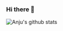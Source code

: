 ### Hi there 👋

<!--
**noman2002/noman2002** is a ✨ _special_ ✨ repository because its `README.md` (this file) appears on your GitHub profile.

Here are some ideas to get you started:

- 🔭 I’m currently working on ...
- 🌱 I’m currently learning ...
- 👯 I’m looking to collaborate on ...
- 🤔 I’m looking for help with ...
- 💬 Ask me about ...
- 📫 How to reach me: ...
- 😄 Pronouns: ...
- ⚡ Fun fact: ...
-->
 <img align="center" src="https://github-readme-stats.vercel.app/api?username=noman2002&show_icons=true&include_all_commits=true&theme=tokyonight" alt="Anju's      github stats" />

